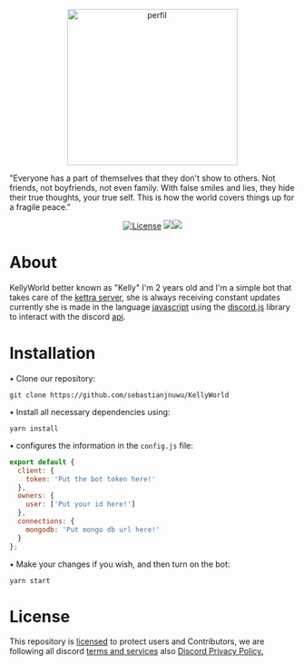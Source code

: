 <p align="center">
 <a><img alt="perfil" src="https://media.discordapp.net/attachments/991506128972304414/993676247244742667/CC_20220704_213409.png" width=300 height=275></a>
</p>

"⁠Everyone has a part of themselves that they don't show to others. Not friends, not boyfriends, not even family. With false smiles and lies, they hide their true thoughts, your true self. This is how the world covers things up for a fragile peace."

<p align="center">
 <a href="https://opensource.org/licenses/Apache-2.0"><img alt="License" src="https://img.shields.io/badge/License-Apache%202.0-blue.svg" /></a>
 <a href="https://www.codacy.com/gh/sebastianjnuwu/KellyWorld/dashboard?utm_source=github.com&amp;utm_medium=referral&amp;utm_content=sebastianjnuwu/KellyWorld&amp;utm_campaign=Badge_Grade"><img src="https://app.codacy.com/project/badge/Grade/faf1a272f7af48dcb2177c1d93bf436b" /></a><a href="https://discord.gg/NDzFeDp8YE"><img src="https://discordapp.com/api/guilds/893997835412971570/widget.png"></a>
</p>

# About

KellyWorld better known as "Kelly" I'm 2 years old and I'm a simple bot that takes care of the [kettra server](), she is always receiving constant updates currently she is made in the language [javascript]() using the [discord.js]() library to interact with the discord [api]().

# Installation

• Clone our repository:
```
git clone https://github.com/sebastianjnuwu/KellyWorld
```

• Install all necessary dependencies using:
```
yarn install
```

• configures the information in the `config.js` file:
```js
export default {
  client: {
    token: 'Put the bot token here!' 
  },
  owners: {
    user: ['Put your id here!']
  },
  connections: {
    mongodb: 'Put mongo db url here!'
  }
};
```

• Make your changes if you wish, and then turn on the bot:
```
yarn start
```

# License

This repository is [licensed](https://www.apache.org/licenses/LICENSE-2.0) to protect users and Contributors, we are following all discord [terms and services](https://discord.com/terms) also [Discord Privacy Policy.](https://discord.com/privacy)
